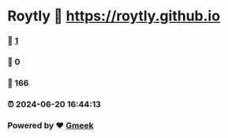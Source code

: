 # Roytly :link: https://roytly.github.io 
### :page_facing_up: [1](https://roytly.github.io/tag.html) 
### :speech_balloon: 0 
### :hibiscus: 166 
### :alarm_clock: 2024-06-20 16:44:13 
### Powered by :heart: [Gmeek](https://github.com/Meekdai/Gmeek)
